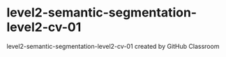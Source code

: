 # level2-semantic-segmentation-level2-cv-01
level2-semantic-segmentation-level2-cv-01 created by GitHub Classroom
